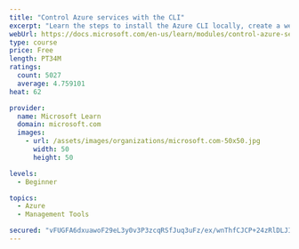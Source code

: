 ```yaml
---
title: "Control Azure services with the CLI"
excerpt: "Learn the steps to install the Azure CLI locally, create a website, and manage Azure resources using the CLI."
webUrl: https://docs.microsoft.com/en-us/learn/modules/control-azure-services-with-cli/
type: course
price: Free
length: PT34M
ratings:
  count: 5027
  average: 4.759101
heat: 62

provider:
  name: Microsoft Learn
  domain: microsoft.com
  images:
    - url: /assets/images/organizations/microsoft.com-50x50.jpg
      width: 50
      height: 50

levels:
  - Beginner

topics:
  - Azure
  - Management Tools

secured: "vFUGFA6dxuawoF29eL3y0v3P3zcqRSfJuq3uFz/ex/wnThfCJCP+24zRlDLJIEMwxvxfyo3kiRop9Z4QVCfgWDWIOsXVpQcM1F9vCZIDTdMhfgjMSljrl/tVGfrBkVNk0jJui7lLiPgn9AxKEEY2ZqH06hDMmJVYAqgJOeJqoPvIj5p839Aja54ausBphlJObB9AOQTcl6fD4n3okeKqD7ASfTJknA7AVWayD8i8ASjD+Jk0IgllA5Wm3qclm38dYgy1+KPCadCmvz2O/oPaL23jrGLWT9NgiIY/z/4QH+P286FIxGMohwoAPRze4/b7sw0yvDu5ASa0QV9ZPF2uhxzrLvlVDVRPdrK9Eycv4UcN5Rv8jYU5vOWBVVavS/IuJwAoKdpsGUeNL2fqj3CBib92cpfckKxALmXTMSsFdmw=;5peNx+ZtC2Q3h6T/81tKsQ=="
---
```


